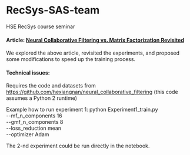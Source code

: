 # RecSys-SAS-team
HSE RecSys course seminar

#### Article: [Neural Collaborative Filtering vs. Matrix Factorization Revisited](https://arxiv.org/pdf/2005.09683.pdf)

We explored the above article, revisited the experiments, and proposed some modifications to speed up the training process.

#### Technical issues:
Requires the code and datasets from https://github.com/hexiangnan/neural_collaborative_filtering (this code assumes a Python 2 runtime)

Example how to run experiment 1:
python Experiment1_train.py \
  --mf_n_components 16 \
  --gmf_n_components 8 \
  --loss_reduction mean \
  --optimizer Adam
  
The 2-nd experiment could be run directly in the notebook.
